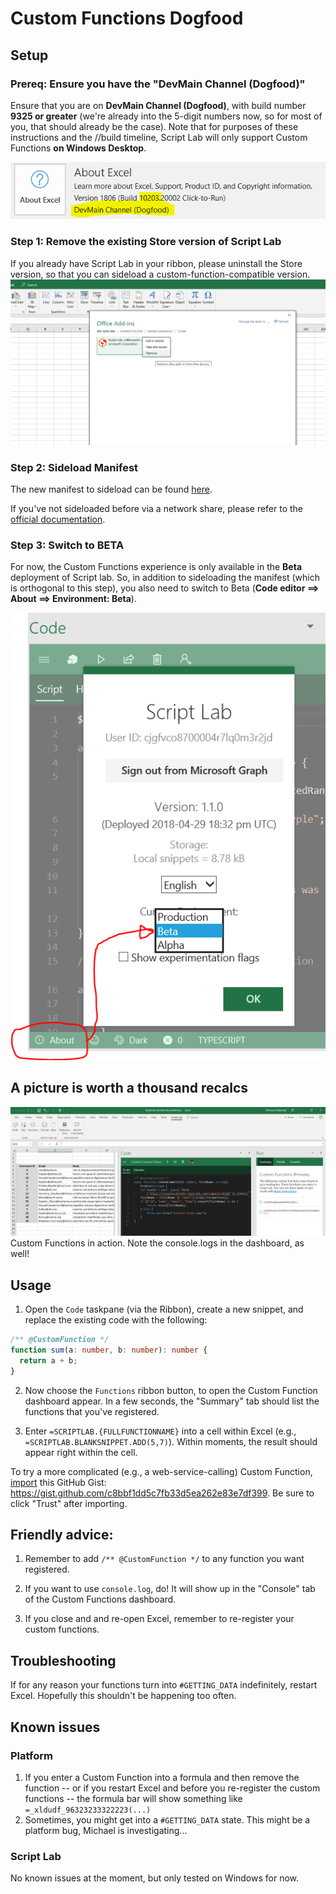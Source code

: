 # Custom Functions Dogfood

## Setup

### Prereq: Ensure you have the "DevMain Channel (Dogfood)"

Ensure that you are on **DevMain Channel (Dogfood)**, with build number **9325 or greater** (we're already into the 5-digit numbers now, so for most of you, that should already be the case). Note that for purposes of these instructions and the //build timeline, Script Lab will only support Custom Functions **on Windows Desktop**.

![Dogfood channel](./.github/images/dogfood-channel.png)

### Step 1: Remove the existing Store version of Script Lab

If you already have Script Lab in your ribbon, please uninstall the Store version, so that you can sideload a custom-function-compatible version.
![Remove Script Lab](./.github/images/remove-add-in.png)

### Step 2: Sideload Manifest

The new manifest to sideload can be found [here](https://raw.githubusercontent.com/OfficeDev/script-lab/master/manifests/script-lab-prod.xml).

If you've not sideloaded before via a network share, please refer to the [official documentation](https://docs.microsoft.com/en-us/office/dev/add-ins/testing/create-a-network-shared-folder-catalog-for-task-pane-and-content-add-ins).

### Step 3: Switch to **BETA**

For now, the Custom Functions experience is only available in the **Beta** deployment of Script lab. So, in addition to sideloading the manifest (which is orthogonal to this step), you also need to switch to Beta (**Code editor ==> About ==> Environment: Beta**).

![Switch to Beta](./.github/images/switch-to-beta.png)

## A picture is worth a thousand recalcs

![Screenshot](./.github/images/custom-functions-dogfood.png)
Custom Functions in action. Note the console.logs in the dashboard, as well!

## Usage

1.  Open the `Code` taskpane (via the Ribbon), create a new snippet, and replace the existing code with the following:

```typescript
/** @CustomFunction */
function sum(a: number, b: number): number {
  return a + b;
}
```

2.  Now choose the `Functions` ribbon button, to open the Custom Function dashboard appear. In a few seconds, the "Summary" tab should list the functions that you've registered.

3.  Enter `=SCRIPTLAB.{FULLFUNCTIONNAME}` into a cell within Excel (e.g., `=SCRIPTLAB.BLANKSNIPPET.ADD(5,7)`). Within moments, the result should appear right within the cell.

To try a more complicated (e.g., a web-service-calling) Custom Function, [import](http://aka.ms/scriptlab/import) this GitHub Gist: <https://gist.github.com/c8bbf1dd5c7fb33d5ea262e83e7df399>. Be sure to click "Trust" after importing.

## Friendly advice:

1.  Remember to add `/** @CustomFunction */` to any function you want registered.

1.  If you want to use `console.log`, do! It will show up in the "Console" tab of the Custom Functions dashboard.

1.  If you close and and re-open Excel, remember to re-register your custom functions.

## Troubleshooting

If for any reason your functions turn into `#GETTING_DATA` indefinitely, restart Excel. Hopefully this shouldn't be happening too often.

## Known issues

### Platform

1.  If you enter a Custom Function into a formula and then remove the function -- or if you restart Excel and before you re-register the custom functions -- the formula bar will show something like `=_xldudf_96323233322223(...)`
2.  Sometimes, you might get into a `#GETTING_DATA` state. This might be a platform bug, Michael is investigating...

### Script Lab

No known issues at the moment, but only tested on Windows for now.
